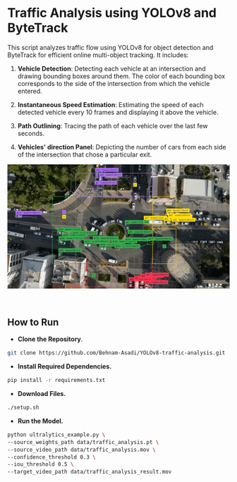 # Traffic Analysis using YOLOv8 and ByteTrack

This script analyzes traffic flow using YOLOv8 for object detection and ByteTrack for efficient online multi-object tracking. It includes:

1. **Vehicle Detection**: Detecting each vehicle at an intersection and drawing bounding boxes around them. The color of each bounding box corresponds to the side of the intersection from which the vehicle entered.
  
2. **Instantaneous Speed Estimation**: Estimating the speed of each detected vehicle every 10 frames and displaying it above the vehicle.
  
3. **Path Outlining**: Tracing the path of each vehicle over the last few seconds.
  
4. **Vehicles' direction Panel**: Depicting the number of cars from each side of the intersection that chose a particular exit.

<div align="center">
<img  src="src/img/screenshot.png"  align = 'center' width="700">
</div>
<br><br>

## How to Run
- **Clone the Repository**.

```bash
git clone https://github.com/Behnam-Asadi/YOLOv8-traffic-analysis.git
 ```
- **Install Required Dependencies.**

 ```bash
pip install -r requirements.txt
 ```
- **Download Files.**
 ```bash
./setup.sh
 ```
- **Run the Model.**
 ```bash
python ultralytics_example.py \
--source_weights_path data/traffic_analysis.pt \
--source_video_path data/traffic_analysis.mov \
--confidence_threshold 0.3 \
--iou_threshold 0.5 \
--target_video_path data/traffic_analysis_result.mov
 ```
